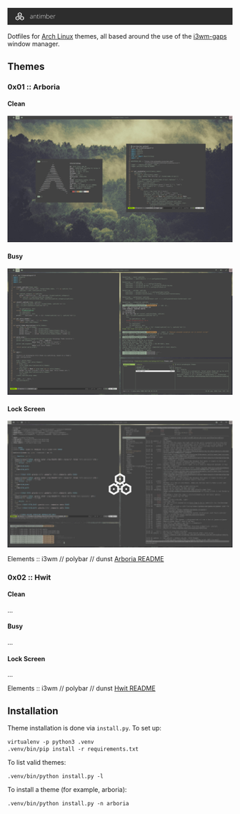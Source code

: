 ![Antimber](doc/header.png)

Dotfiles for [Arch Linux](https://www.archlinux.org/) themes, all based around
the use of the [i3wm-gaps](https://github.com/Airblader/i3) window manager.

## Themes

### 0x01 :: Arboria
#### Clean

![arboria clean](arboria/screenshots/clean.jpg)

#### Busy

![arboria busy](arboria/screenshots/busy.jpg)

#### Lock Screen

![arboria i3lock](arboria/screenshots/i3lock.jpg)

Elements :: i3wm // polybar // dunst
[Arboria README](arboria/README.md)

### 0x02 :: Hwit
#### Clean

...

#### Busy

...

#### Lock Screen

...

Elements :: i3wm // polybar // dunst
[Hwit README](hwit/README.md)

## Installation

Theme installation is done via `install.py`. To set up:

```
virtualenv -p python3 .venv
.venv/bin/pip install -r requirements.txt
```

To list valid themes:

```
.venv/bin/python install.py -l
```

To install a theme (for example, arboria):

```
.venv/bin/python install.py -n arboria
```
